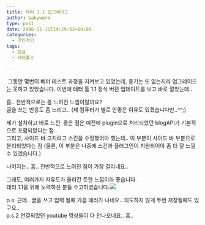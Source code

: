 ```yaml
---
title: 테터 1.1 업그레이드
author: babyworm
type: post
date: 2006-11-11T14:29:53+00:00
categories:
  - 개인적인
tags:
  - 업글
  - 테터툴즈

---
```

&nbsp;그동안 몇번의 베터 테스트 과정을 지켜보고 있었는데, 용기는 또 없는지라 업그레이드는 못하고 있었습니다. 이번에 테터 툴 1.1 정식 버젼 업데이트를 보고 바로 깔았는데.. 

흠.. 전반적으로는 좀 느려진 느낌이랄까요?  
글을 쓰는 반응도 좀 느리고.. (제 컴퓨터가 별로 안좋은 이유도 있겠습니다만..^^;)

제가 설치하고 바로 느낀&nbsp; 좋은 점은 예전에 plugin으로 처리되었던 blogAPI가 기본적으로 포함되었다는 점..  
그리고, 사이드 바 고치려고 스킨을 수정했어야 했는데.. 이 부분이 사이드 바 부분으로 분리되었다는 점 (물론, 이 부분은 나중에 스킨과 플러그인이 지원되어야 좀 더 잘 느낄 수 있겠습니다.)

나머지는.. 흠.. 전반적으로 느려진 점이 가장 걸리네요..

그래도, 여러가지 자유도가 올라간 듯한 느낌이라 좋습니다.  
테터 1.1을 위해 노력하신 분들 수고하셨습니다.<IMG src="https://i0.wp.com/babyworm.net/tatter/plugins/emoticons/emoticons/red(78).gif?w=625" data-recalc-dims="1" /> 

p.s. 근데.. 글을 쓰고 입력 될때 가끔 에러가 나네요.. 의도하지 않게 두번 저장될때도 있구요..  
p.s.2 연결되었던 youtube 영상들이 다 안나오네요.. 흠..